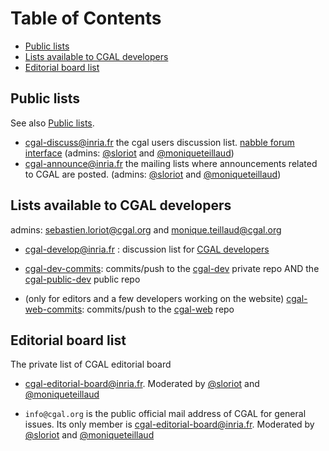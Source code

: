 <!--TOC-->

# Table of Contents
* [Public lists](#public-lists)
* [Lists available to CGAL developers](#lists-available-to-cgal-developers)
* [Editorial board list](#editorial-board-list)

<!--TOC-->

## Public lists


See also [Public lists](http://www.cgal.org/mailing_list.html).

-   [cgal-discuss@inria.fr](https://sympa.inria.fr/sympa/info/cgal-discuss)
    the cgal users discussion list.
     [nabble forum interface](http://cgal-discuss.949826.n4.nabble.com/)
     (admins: [@sloriot](https://www.github.com/sloriot) and [@moniqueteillaud](https://www.github.com/moniqueteillaud))
-   [cgal-announce@inria.fr](https://sympa.inria.fr/sympa/info/cgal-announce)
    the mailing lists where announcements related to CGAL are posted.
     (admins: [@sloriot](https://www.github.com/sloriot) and [@moniqueteillaud](https://www.github.com/moniqueteillaud))

## Lists available to CGAL developers


admins: sebastien.loriot@cgal.org and monique.teillaud@cgal.org

-   [cgal-develop@inria.fr](https://sympa.inria.fr/sympa/info/cgal-develop)
    : discussion list for [CGAL developers](http://www.cgal.org/project_rules.html)

-   [cgal-dev-commits](https://sympa.inria.fr/sympa/info/cgal-dev-commits):
    commits/push to the [cgal-dev](https://github.com/CGAL/cgal-dev)
    private repo AND the
    [cgal-public-dev](https://github.com/CGAL/cgal-public-dev) public
    repo

-   (only for editors and a few developers working on the website)
    [cgal-web-commits](https://sympa.inria.fr/sympa/info/cgal-web-commits):
    commits/push to the [cgal-web](https://github.com/CGAL/cgal-web)
    repo

## Editorial board list


The private list of CGAL editorial board

-   [cgal-editorial-board@inria.fr](http://sympa.inria.fr/sympa/info/cgal-editorial-board).
Moderated by  [@sloriot](https://www.github.com/sloriot) and [@moniqueteillaud](https://www.github.com/moniqueteillaud)

-   `info@cgal.org` is the public official mail address of CGAL for
    general issues. Its only member is cgal-editorial-board@inria.fr.
    Moderated by  [@sloriot](https://www.github.com/sloriot) and [@moniqueteillaud](https://www.github.com/moniqueteillaud)
